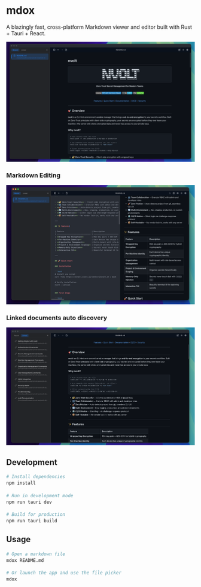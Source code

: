 # mdox

A blazingly fast, cross-platform Markdown viewer and editor built with Rust + Tauri + React.

![mdox Screenshot](docs/Screenshot-1.png)

### Markdown Editing

![mdox Screenshot](docs/Screenshot-2.png)

### Linked documents auto discovery

![mdox Screenshot](docs/Screenshot-3.png)

## Development

```bash
# Install dependencies
npm install

# Run in development mode
npm run tauri dev

# Build for production
npm run tauri build
```

## Usage

```bash
# Open a markdown file
mdox README.md

# Or launch the app and use the file picker
mdox
```
